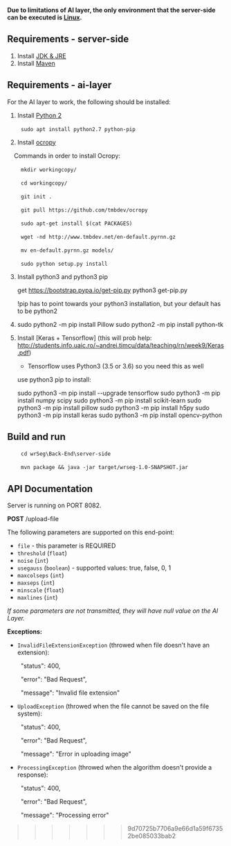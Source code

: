 **Due to limitations of AI layer, the only environment that the server-side can be executed is [Linux](https://distrowatch.com/).**

## Requirements - server-side

1. Install [JDK & JRE](https://www.digitalocean.com/community/tutorials/how-to-install-java-with-apt-on-ubuntu-18-04)
2. Install [Maven](https://www.mkyong.com/maven/how-to-install-maven-in-ubuntu/)

## Requirements - ai-layer

For the AI layer to work, the following should be installed:


1. Install [Python 2](https://www.python.org/)

&nbsp;&nbsp;&nbsp;&nbsp;&nbsp;&nbsp;&nbsp;&nbsp;`sudo apt install python2.7 python-pip`

2. Install [ocropy](https://github.com/tmbdev/ocropy)

&nbsp;&nbsp;&nbsp;&nbsp;Commands in order to install Ocropy:

&nbsp;&nbsp;&nbsp;&nbsp;&nbsp;&nbsp;&nbsp;&nbsp;`mkdir workingcopy/`

&nbsp;&nbsp;&nbsp;&nbsp;&nbsp;&nbsp;&nbsp;&nbsp;`cd workingcopy/`

&nbsp;&nbsp;&nbsp;&nbsp;&nbsp;&nbsp;&nbsp;&nbsp;`git init .`

&nbsp;&nbsp;&nbsp;&nbsp;&nbsp;&nbsp;&nbsp;&nbsp;`git pull https://github.com/tmbdev/ocropy`

&nbsp;&nbsp;&nbsp;&nbsp;&nbsp;&nbsp;&nbsp;&nbsp;`sudo apt-get install $(cat PACKAGES)`

&nbsp;&nbsp;&nbsp;&nbsp;&nbsp;&nbsp;&nbsp;&nbsp;`wget -nd http://www.tmbdev.net/en-default.pyrnn.gz`

&nbsp;&nbsp;&nbsp;&nbsp;&nbsp;&nbsp;&nbsp;&nbsp;`mv en-default.pyrnn.gz models/`

&nbsp;&nbsp;&nbsp;&nbsp;&nbsp;&nbsp;&nbsp;&nbsp;`sudo python setup.py install`

   
3.  Install python3 and python3 pip

    get https://bootstrap.pypa.io/get-pip.py
    python3 get-pip.py

    !pip has to point towards your python3 installation, but your default has to be python2


4.  sudo python2 -m pip install Pillow
    sudo python2 -m pip install python-tk


5. Install [Keras + Tensorflow] (this will prob help: http://students.info.uaic.ro/~andrei.timcu/data/teaching/rn/week9/Keras.pdf)
    - Tensorflow uses Python3 (3.5 or 3.6) so you need this as well

    use python3 pip to install:
    
    sudo python3 -m pip install --upgrade tensorflow
    sudo python3 -m pip install numpy scipy
    sudo python3 -m pip install scikit-learn
    sudo python3 -m pip install pillow
    sudo python3 -m pip install h5py
    sudo python3 -m pip install keras
    sudo python3 -m pip install opencv-python

## Build and run

&nbsp;&nbsp;&nbsp;&nbsp;&nbsp;&nbsp;&nbsp;&nbsp;`cd wrSeg\Back-End\server-side`

&nbsp;&nbsp;&nbsp;&nbsp;&nbsp;&nbsp;&nbsp;&nbsp;`mvn package && java -jar target/wrseg-1.0-SNAPSHOT.jar`

## API Documentation

Server is running on PORT 8082.

**POST** /upload-file

The following parameters are supported on this end-point:
* `file` - this parameter is REQUIRED
* `threshold` (`float`)
* `noise` (`int`)
* `usegauss` (`boolean`) - supported values: true, false, 0, 1
* `maxcolseps` (`int`)
* `maxseps` (`int`)
* `minscale` (`float`)
* `maxlines` (`int`)

*If some parameters are not transmitted, they will have null value on the AI Layer.*

**Exceptions:**
* `InvalidFileExtensionException` (throwed when file doesn't have an extension):

&nbsp;&nbsp;&nbsp;&nbsp;&nbsp;&nbsp;&nbsp;&nbsp;"status": 400,

&nbsp;&nbsp;&nbsp;&nbsp;&nbsp;&nbsp;&nbsp;&nbsp;"error": "Bad Request",

&nbsp;&nbsp;&nbsp;&nbsp;&nbsp;&nbsp;&nbsp;&nbsp;"message": "Invalid file extension"

* `UploadException` (throwed when the file cannot be saved on the file system):

&nbsp;&nbsp;&nbsp;&nbsp;&nbsp;&nbsp;&nbsp;&nbsp;"status": 400,

&nbsp;&nbsp;&nbsp;&nbsp;&nbsp;&nbsp;&nbsp;&nbsp;"error": "Bad Request",

&nbsp;&nbsp;&nbsp;&nbsp;&nbsp;&nbsp;&nbsp;&nbsp;"message": "Error in uploading image"

* `ProcessingException` (throwed when the algorithm doesn't provide a response):

&nbsp;&nbsp;&nbsp;&nbsp;&nbsp;&nbsp;&nbsp;&nbsp;"status": 400,

&nbsp;&nbsp;&nbsp;&nbsp;&nbsp;&nbsp;&nbsp;&nbsp;"error": "Bad Request",

&nbsp;&nbsp;&nbsp;&nbsp;&nbsp;&nbsp;&nbsp;&nbsp;"message": "Processing error"
>>>>>>> 9d70725b7706a9e66d1a59f67352be085033bab2
